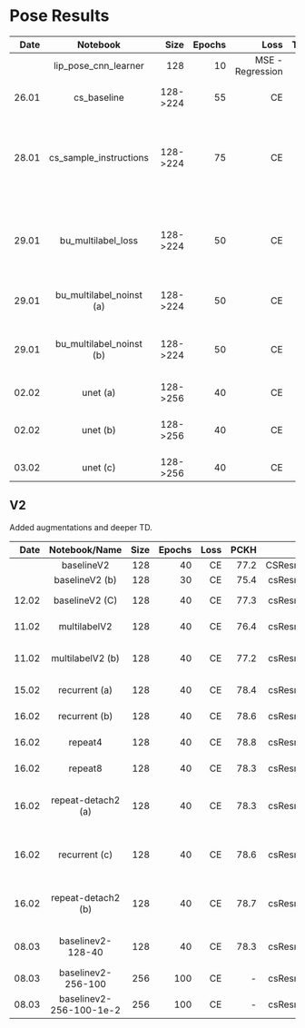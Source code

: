 # Pose Results
| Date   | Notebook    | Size    | Epochs  | Loss | Transform | PCKH  | Arch  | Pretrained | Comments |
| ------:|:-----------:| -------:| ------: | ---: | --------: | ----: |-----: | ---------: | -------: |
|        | lip_pose_cnn_learner | 128 | 10 | MSE - Regression | lr_flip | 47.6 | resnet18 | True | simple baseline, Could train longer |
| 26.01 | cs_baseline | 128->224| 55 | CE |  lr_flip | 76.3 | csResnet18 | True | simple TDBlock per BU layer, Single Instruction |
| 28.01 | cs_sample_instructions | 128->224 | 75 | CE | lr_flip | 73.3 | csResnet18 | True | simple TDBlock per BU layer. Each iteration sample one instruction\keypoint. Val loss was lower than train (not enough epochs?)
| 29.01 | bu_multilabel_loss | 128->224 | 50 | CE | lr_flip | 77.2 | csResnet18 | True | simple TDBlock per BU layer. BU detects which keypoints are present and then sends it as the instruction |
| 29.01 | bu_multilabel_noinst (a)| 128->224 | 50 | CE | lr_flip | 77.5 | csResnet18 | True | simple TDBlock per BU layer. No Instruction given. |
| 29.01 | bu_multilabel_noinst (b)| 128->224 | 50 | CE | lr_flip | 67.2 | csResnet18 | True | simple TDBlock per BU layer. No Instruction given. Detached inner state of laterals.  |
| 02.02 | unet (a) | 128->256 | 40 | CE | lr_flip | 73 | resnet-18 unet | True | fastai unet |
| 02.02 | unet (b) | 128->256 | 40 | CE | lr_flip | 76 | resnet-18 unet | True | replaced head of unet (output is two times smaller than input |
| 03.02 | unet (c) | 128->256 | 40 | CE | lr_flip | 75.5 | csunet-18 | True | replaced head of unet and BU loss|

## V2
Added augmentations and deeper TD.

| Date   | Notebook/Name    | Size    | Epochs  | Loss | PCKH  | Arch  | Pretrained | Comments |
| ------:|:-----------:| -------:| ------: | ---: | ----: |-----: | ---------: | -------: |
|        | baselineV2 | 128 | 40 | CE | 77.2 | CSResnet18 | X | |
|  | baselineV2 (b) | 128 | 30 | CE | 75.4 | csResnet18 | V | |
| 12.02 | baselineV2 (C) | 128 | 40 | CE | 77.3 | csResnet18 | X | No instructions|
| 11.02 | multilabelV2 | 128 | 40 | CE | 76.4 | csResnet18 | X | With BU Loss |
| 11.02 | multilabelV2 (b) | 128 | 40 | CE | 77.2 | csResnet18 | X | With BU Loss, No instruction |
| 15.02 | recurrent (a) | 128 | 40 | CE | 78.4 | csResnet18 | X | repeat 2 times |
| 16.02 | recurrent (b) | 128 | 40 | CE | 78.6 | csResnet18 | X | repeat 3 times |
| 16.02 | repeat4 | 128 | 40 | CE | 78.8 | csResnet18 | X | repeat 4 times |
| 16.02 | repeat8 | 128 | 40 | CE | 78.3 | csResnet18 | X | repeat 8 times |
| 16.02 | repeat-detach2 (a) | 128 | 40 | CE | 78.3 | csResnet18 | X | repeat 2 times and detach td laterals|
| 16.02 | recurrent (c) | 128 | 40 | CE | 78.6 | csResnet18 | X | repeat 3 times and detach td laterals|
| 16.02 | repeat-detach2 (b) | 128 | 40 | CE | 78.7 | csResnet18 | X | repeat 4 times and detach td laterals|
| 08.03 | baselinev2-128-40 | 128 | 40 | CE | 78.3 | csResnet50 | X | baseline with resnet50 |
| 08.03 | baselinev2-256-100 | 256 | 100 | CE | - | csResnet50 | X |lr 1e-3 |
| 08.03 | baselinev2-256-100-1e-2| 256 | 100 | CE | - | csResnet50 | X | lr 12-2 |
